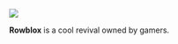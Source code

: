 ![](https://avatars.githubusercontent.com/u/114835555?s=200&v=4)

**Rowblox** is a cool revival owned by gamers.
